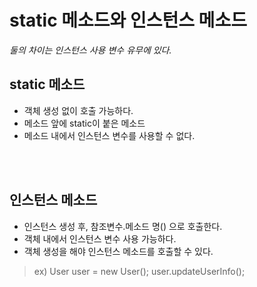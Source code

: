 # static 메소드와 인스턴스 메소드

*둘의 차이는 인스턴스 사용 변수 유무에 있다.*

## static 메소드
- 객체 생성 없이 호출 가능하다.
- 메소드 앞에 static이 붙은 메소드
- 메소드 내에서 인스턴스 변수를 사용할 수 없다.

<br/></br>
## 인스턴스 메소드
- 인스턴스 생성 후, 참조변수.메소드 명() 으로 호출한다.
- 객체 내에서 인스턴스 변수 사용 가능하다.
- 객체 생성을 해야 인스턴스 메소드를 호출할 수 있다.
> ex) User user = new User(); user.updateUserInfo();





